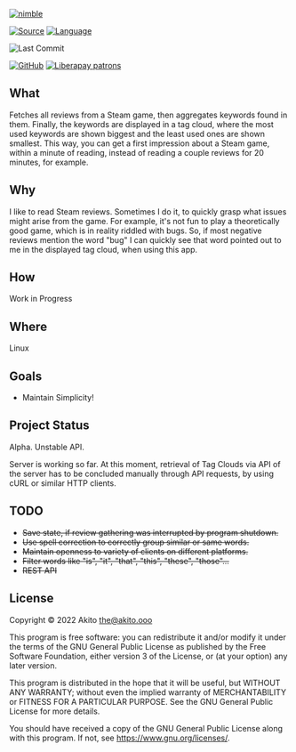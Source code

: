 [![nimble](https://raw.githubusercontent.com/yglukhov/nimble-tag/master/nimble.png)](https://nimble.directory/pkg/steamreviewessentialiser)

[![Source](https://img.shields.io/badge/project-source-2a2f33?style=plastic)](https://github.com/theAkito/steamreviewessentialiser)
[![Language](https://img.shields.io/badge/language-Nim-orange.svg?style=plastic)](https://nim-lang.org/)

![Last Commit](https://img.shields.io/github/last-commit/theAkito/steamreviewessentialiser?style=plastic)

[![GitHub](https://img.shields.io/badge/license-GPL--3.0-informational?style=plastic)](https://www.gnu.org/licenses/gpl-3.0.txt)
[![Liberapay patrons](https://img.shields.io/liberapay/patrons/Akito?style=plastic)](https://liberapay.com/Akito/)

## What
Fetches all reviews from a Steam game, then aggregates keywords found in them. Finally, the keywords are displayed in a tag cloud, where the most used keywords are shown biggest and the least used ones are shown smallest.
This way, you can get a first impression about a Steam game, within a minute of reading, instead of reading a couple reviews for 20 minutes, for example.

## Why
I like to read Steam reviews. Sometimes I do it, to quickly grasp what issues might arise from the game. For example, it's not fun to play a theoretically good game, which is in reality riddled with bugs.
So, if most negative reviews mention the word "bug" I can quickly see that word pointed out to me in the displayed tag cloud, when using this app.

## How
Work in Progress

## Where
Linux

## Goals
* Maintain Simplicity!

## Project Status
Alpha. Unstable API.

Server is working so far.
At this moment, retrieval of Tag Clouds via API of the server has to be concluded manually through API requests, by using cURL or similar HTTP clients.

## TODO
* ~~Save state, if review gathering was interrupted by program shutdown.~~
* ~~Use spell correction to correctly group similar or same words.~~
* ~~Maintain openness to variety of clients on different platforms.~~
* ~~Filter words like "is", "it", "that", "this", "these", "those"...~~
* ~~REST API~~

## License
Copyright © 2022  Akito <the@akito.ooo>

This program is free software: you can redistribute it and/or modify
it under the terms of the GNU General Public License as published by
the Free Software Foundation, either version 3 of the License, or
(at your option) any later version.

This program is distributed in the hope that it will be useful,
but WITHOUT ANY WARRANTY; without even the implied warranty of
MERCHANTABILITY or FITNESS FOR A PARTICULAR PURPOSE.  See the
GNU General Public License for more details.

You should have received a copy of the GNU General Public License
along with this program.  If not, see <https://www.gnu.org/licenses/>.